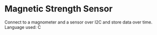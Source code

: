 # Magnetic Strength Sensor
Connect to a magnometer and a sensor over I2C and store data over time.
Language used: C
